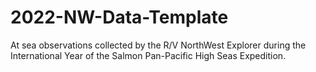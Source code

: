 # 2022-NW-Data-Template

At sea observations collected by the R/V NorthWest Explorer during the International Year of the Salmon Pan-Pacific High Seas Expedition. 
